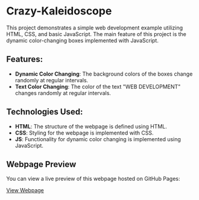 # Crazy-Kaleidoscope

This project demonstrates a simple web development example utilizing HTML, CSS, and  basic JavaScript. The main feature of this project is the dynamic color-changing boxes implemented with JavaScript.

## Features:

- **Dynamic Color Changing**: The background colors of the boxes change randomly at regular intervals.
- **Text Color Changing**: The color of the text "WEB DEVELOPMENT" changes randomly at regular intervals.

## Technologies Used:

- **HTML**: The structure of the webpage is defined using HTML.
- **CSS**: Styling for the webpage is implemented with CSS.
- **JS**: Functionality for dynamic color changing is implemented using JavaScript.

## Webpage Preview

You can view a live preview of this webpage hosted on GitHub Pages:

[View Webpage](https://sksmagr23.github.io/Crazy-Kaleidoscope/)


